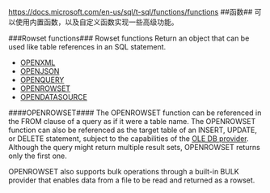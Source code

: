 <https://docs.microsoft.com/en-us/sql/t-sql/functions/functions>
##函数##
可以使用内置函数，以及自定义函数实现一些高级功能。

###Rowset functions###
Rowset functions Return an object that can be used like table references in an SQL statement.
- [OPENXML](https://docs.microsoft.com/zh-cn/sql/t-sql/functions/openxml-transact-sql)
- [OPENJSON](https://docs.microsoft.com/zh-cn/sql/t-sql/functions/openjson-transact-sql)
- [OPENQUERY](https://docs.microsoft.com/zh-cn/sql/t-sql/functions/openquery-transact-sql)
- [OPENROWSET](https://docs.microsoft.com/zh-cn/sql/t-sql/functions/openrowset-transact-sql)
- [OPENDATASOURCE](https://docs.microsoft.com/zh-cn/sql/t-sql/functions/opendatasource-transact-sql)

####OPENROWSET####
The OPENROWSET function can be referenced in the FROM clause of a query as if it were a table name.
The OPENROWSET function can also be referenced as the target table of an INSERT, UPDATE, or DELETE statement, subject to the capabilities of the [OLE DB provider](https://msdn.microsoft.com/en-us/library/ms709836(v=vs.85).aspx).
Although the query might return multiple result sets, OPENROWSET returns only the first one. 

OPENROWSET also supports bulk operations through a built-in BULK provider that enables data from a file to be read and returned as a rowset.

